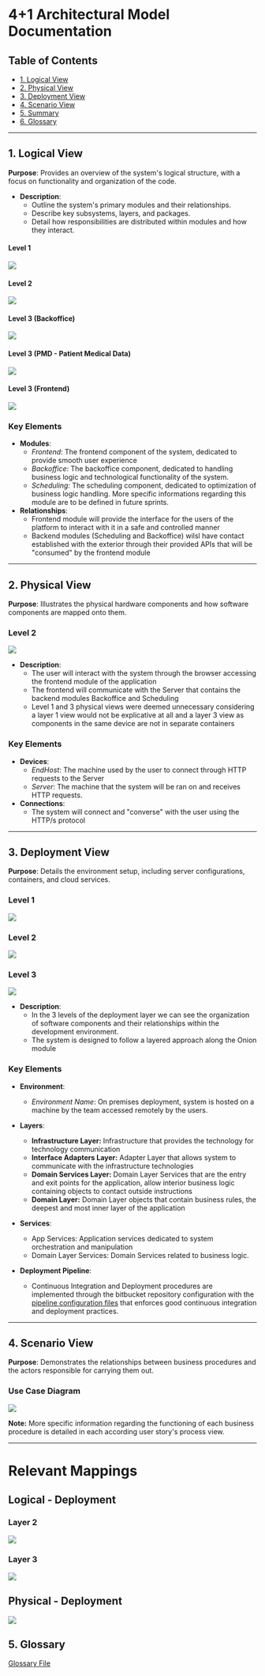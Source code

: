 # 4+1 Architectural Model Documentation

## Table of Contents
- [1. Logical View](#1-logical-view)
- [2. Physical View](#2-physical-view)
- [3. Deployment View](#3-deployment-view)
- [4. Scenario View](#4-scenario-view)
- [5. Summary](#5-summary)
- [6. Glossary](#6-glossary)

---

## 1. Logical View
**Purpose**: Provides an overview of the system's logical structure, with a focus on functionality and organization of the code.

- **Description**:
    - Outline the system's primary modules and their relationships.
    - Describe key subsystems, layers, and packages.
    - Detail how responsibilities are distributed within modules and how they interact.

#### Level 1

![](Views-SEM5PI/Logical%20Views/Level1/View.png)

#### Level 2

![](Views-SEM5PI/Logical%20Views/Level2/View.svg)

#### Level 3 (Backoffice)

![](Views-SEM5PI/Logical%20Views/Level3/Backoffice/View.svg)

#### Level 3 (PMD - Patient Medical Data)

![](Views-SEM5PI/Logical%20Views/Level3/PMD/View.svg)


#### Level 3 (Frontend)

![](Views-SEM5PI/Logical%20Views/Level3/Frontend/View.svg)

### Key Elements
- **Modules**:
    - *Frontend*: The frontend component of the system, dedicated to provide smooth user experience
    - *Backoffice*: The backoffice component, dedicated to handling business logic and technological functionality of the system.
    - *Scheduling:* The scheduling component, dedicated to optimization of business logic handling. More specific informations regarding this module are to be defined in future sprints.
- **Relationships**:
    - Frontend module will provide the interface for the users of the platform to interact with it in a safe and controlled manner
    - Backend modules (Scheduling and Backoffice) wilsl have contact established with the exterior through their provided APIs that will be "consumed" by the frontend module

---

## 2. Physical View
**Purpose**: Illustrates the physical hardware components and how software components are mapped onto them.


### Level 2

![](Views-SEM5PI/Physical%20Views/Level2/View.svg)

- **Description**:
    - The user will interact with the system through the browser accessing the frontend module of the application
    - The frontend will communicate with the Server that contains the backend modules Backoffice and Scheduling
    - Level 1 and 3 physical views were deemed unnecessary considering a layer 1 view would not be explicative at all and a layer 3 view as components in the same device are not in separate containers
  
### Key Elements
- **Devices**:
    - *EndHost*: The machine used by the user to connect through HTTP requests to the Server
    - *Server*: The machine that the system will be ran on and receives HTTP requests.
- **Connections**:
    - The system will connect and "converse" with the user using the HTTP/s protocol

---

## 3. Deployment View
**Purpose**: Details the environment setup, including server configurations, containers, and cloud services.

### Level 1
![](Views-SEM5PI/Deployment%20Views/Level1/Deployment-View-Sprint1-Level1.svg)

### Level 2
![](Views-SEM5PI/Deployment%20Views/Level2/Deployment-View-Sprint1-Level2.svg)

### Level 3
![](Views-SEM5PI/Deployment%20Views/Level3/Deployment-View-Sprint1-Level3.svg)



- **Description**:
    - In the 3 levels of the deployment layer we can see the organization of software components and their relationships within the development environment.
    - The system is designed to follow a layered approach along the Onion module


### Key Elements
- **Environment**:
    - *Environment Name*: On premises deployment, system is hosted on a machine by the team accessed remotely by the users.
- **Layers**:
  
  - **Infrastructure Layer:** Infrastructure that provides the technology for technology communication
  - **Interface Adapters Layer:** Adapter Layer that allows system to communicate with the infrastructure technologies
  - **Domain Services Layer:** Domain Layer Services that are the entry and exit points for the application, allow interior business logic containing objects to contact outside instructions
  - **Domain Layer:** Domain Layer objects that contain business rules, the deepest and most inner layer of the application


- **Services**:
  - App Services: Application services dedicated to system orchestration and manipulation
  - Domain Layer Services: Domain Services related to business logic.

- **Deployment Pipeline**:
    - Continuous Integration and Deployment procedures are implemented through the bitbucket repository configuration with the [pipeline configuration files](../../../bitbucket-pipelines.yml) that enforces good continuous integration and deployment practices.

---

## 4. Scenario View
**Purpose**: Demonstrates the relationships between business procedures and the actors responsible for carrying them out.

### Use Case Diagram

![](Views-SEM5PI/Scenario%20View/Scenario-View-Sprint1.svg)

**Note:** More specific information regarding the functioning of each business procedure is detailed in each according user story's process view.


---



# Relevant Mappings

## Logical - Deployment

### Layer 2

![](Views-SEM5PI/Mappings/Logical-Deployment/View.svg)


### Layer 3

![](Views-SEM5PI/Mappings/Logical-Deployment/L32-Deployment-Logic-Map.svg)

## Physical - Deployment

![](Views-SEM5PI/Mappings/Physical-Deployment/Deployment-Physical-View.drawio.svg)

## 5. Glossary

[Glossary File](Glossary.md)
